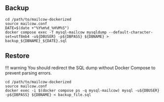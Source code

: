## Backup

```
cd /path/to/mailcow-dockerized
source mailcow.conf
DATE=$(date +"%Y%m%d_%H%M%S")
docker compose exec -T mysql-mailcow mysqldump --default-character-set=utf8mb4 -u${DBUSER} -p${DBPASS} ${DBNAME} > backup_${DBNAME}_${DATE}.sql
```

## Restore

!!! warning
    You should redirect the SQL dump without Docker Compose to prevent parsing errors.

```
cd /path/to/mailcow-dockerized
source mailcow.conf
docker exec -i $(docker compose ps -q mysql-mailcow) mysql -u${DBUSER} -p${DBPASS} ${DBNAME} < backup_file.sql
```

